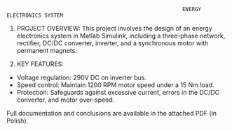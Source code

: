                                                             ENERGY ELECTRONICS SYSTEM


1. PROJECT OVERVIEW:
   This project involves the design of an energy electronics system in Matlab Simulink, including a three-phase network, rectifier, DC/DC converter, inverter, and a     synchronous motor with permanent magnets.

3. KEY FEATURES:
  - Voltage regulation: 290V DC on inverter bus.
  - Speed control: Maintain 1200 RPM motor speed under a 15 Nm load.
  - Protection: Safeguards against excessive current, errors in the DC/DC converter, and motor over-speed.


Full documentation and conclusions are available in the attached PDF (in Polish).
